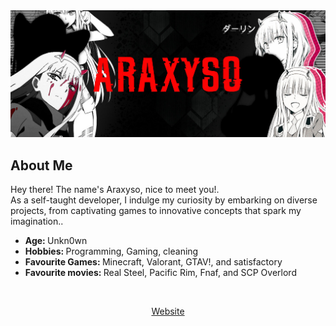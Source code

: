 <img src="/b6334182-NDJcGFgQMae3.jpg" alt="banner">

<div align="center">
    <h2 align="left">About Me</h2>
	<!--
	<img align="right" src="aboutme.webp" height="260" alt="about me">
	-->
	<p align="left">Hey there! The name's Araxyso, nice to meet you!.<br>As a self-taught developer, I indulge my curiosity by embarking on diverse projects, from captivating games to innovative concepts that spark my imagination..</p>
	<ul align="left">
		<li><b>Age: </b>Unkn0wn</li>
		<li><b>Hobbies: </b>Programming, Gaming, cleaning</li>
		<li><b>Favourite Games: </b>Minecraft, Valorant, GTAV!, and satisfactory</li>
		<li><b>Favourite movies: </b>Real Steel, Pacific Rim, Fnaf, and SCP Overlord</li>
</div>
<br>
<div align="center">
	<p><a href="https://araxyso.xyz">Website</a></p>
</div>
